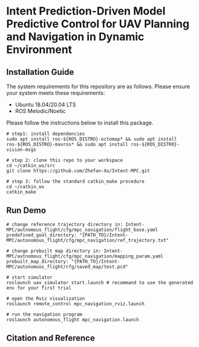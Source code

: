 # Intent Prediction-Driven Model Predictive Control for UAV Planning and Navigation in Dynamic Environment

## Installation Guide
The system requirements for this repository are as follows. Please ensure your system meets these requirements:
- Ubuntu 18.04/20.04 LTS
- ROS Melodic/Noetic

Please follow the instructions below to install this package.
```
# step1: install dependencies
sudo apt install ros-${ROS_DISTRO}-octomap* && sudo apt install ros-${ROS_DISTRO}-mavros* && sudo apt install ros-${ROS_DISTRO}-vision-msgs

# step 2: clone this repo to your workspace
cd ~/catkin_ws/src
git clone https://github.com/Zhefan-Xu/Intent-MPC.git

# step 3: follow the standard catkin_make procedure
cd ~/catkin_ws
catkin_make
```


## Run Demo
```
# change reference trajectory directory in: Intent-MPC/autnomous_flight/cfg/mpc_navigation/flight_base.yaml
predefined_goal_directory: "{PATH_TO}/Intent-MPC/autonomous_flight/cfg/mpc_navigation/ref_trajectory.txt"

# change prebuilt map directory in: Intent-MPC/autnomous_flight/cfg/mpc_navigation/mapping_param.yaml
prebuilt_map_directory: "{PATH_TO}/Intent-MPC/autonomous_flight/cfg/saved_map/test.pcd"

# start simulator
roslaunch uav_simulator start.launch # recommand to use the generated env for your first trial

# open the Rviz visualization
roslaunch remote_control mpc_navigation_rviz.launch

# run the navigation program
roslaunch autonomous_flight mpc_navigation.launch
```


## Citation and Reference
```

```
